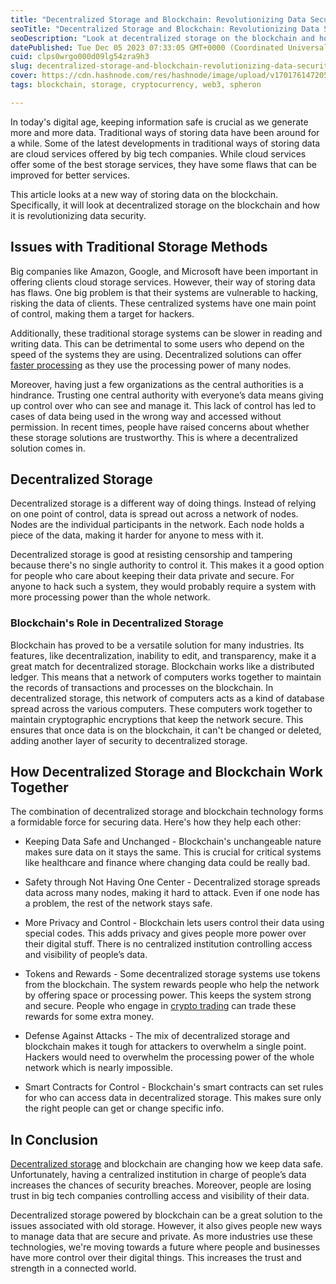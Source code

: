 ```yaml
---
title: "Decentralized Storage and Blockchain: Revolutionizing Data Security"
seoTitle: "Decentralized Storage and Blockchain: Revolutionizing Data Security"
seoDescription: "Look at decentralized storage on the blockchain and how it is revolutionizing data security."
datePublished: Tue Dec 05 2023 07:33:05 GMT+0000 (Coordinated Universal Time)
cuid: clps0wrgo000d09lg54zra9h3
slug: decentralized-storage-and-blockchain-revolutionizing-data-security
cover: https://cdn.hashnode.com/res/hashnode/image/upload/v1701761472053/5fb1f25a-c04b-4e61-9496-a119a53b4825.png
tags: blockchain, storage, cryptocurrency, web3, spheron

---
```


In today's digital age, keeping information safe is crucial as we generate more and more data. Traditional ways of storing data have been around for a while. Some of the latest developments in traditional ways of storing data are cloud services offered by big tech companies. While cloud services offer some of the best storage services, they have some flaws that can be improved for better services. 

This article looks at a new way of storing data on the blockchain. Specifically, it will look at decentralized storage on the blockchain and how it is revolutionizing data security.

## Issues with Traditional Storage Methods

Big companies like Amazon, Google, and Microsoft have been important in offering clients cloud storage services. However, their way of storing data has flaws. One big problem is that their systems are vulnerable to hacking, risking the data of clients. These centralized systems have one main point of control, making them a target for hackers.

Additionally, these traditional storage systems can be slower in reading and writing data. This can be detrimental to some users who depend on the speed of the systems they are using. Decentralized solutions can offer [faster processing](https://tradingbeasts.com/fastest-execution-forex-brokers/) as they use the processing power of many nodes.

Moreover, having just a few organizations as the central authorities is a hindrance. Trusting one central authority with everyone’s data means giving up control over who can see and manage it. This lack of control has led to cases of data being used in the wrong way and accessed without permission. In recent times, people have raised concerns about whether these storage solutions are trustworthy. This is where a decentralized solution comes in.

## Decentralized Storage

Decentralized storage is a different way of doing things. Instead of relying on one point of control, data is spread out across a network of nodes. Nodes are the individual participants in the network. Each node holds a piece of the data, making it harder for anyone to mess with it.

Decentralized storage is good at resisting censorship and tampering because there's no single authority to control it. This makes it a good option for people who care about keeping their data private and secure. For anyone to hack such a system, they would probably require a system with more processing power than the whole network.

### Blockchain's Role in Decentralized Storage

Blockchain has proved to be a versatile solution for many industries. Its features, like decentralization, inability to edit, and transparency, make it a great match for decentralized storage. Blockchain works like a distributed ledger. This means that a network of computers works together to maintain the records of transactions and processes on the blockchain. In decentralized storage, this network of computers acts as a kind of database spread across the various computers. These computers work together to maintain cryptographic encryptions that keep the network secure. This ensures that once data is on the blockchain, it can't be changed or deleted, adding another layer of security to decentralized storage.

## How Decentralized Storage and Blockchain Work Together

The combination of decentralized storage and blockchain technology forms a formidable force for securing data. Here's how they help each other:

* Keeping Data Safe and Unchanged - Blockchain's unchangeable nature makes sure data on it stays the same. This is crucial for critical systems like healthcare and finance where changing data could be really bad.
    
* Safety through Not Having One Center - Decentralized storage spreads data across many nodes, making it hard to attack. Even if one node has a problem, the rest of the network stays safe.
    
* More Privacy and Control - Blockchain lets users control their data using special codes. This adds privacy and gives people more power over their digital stuff. There is no centralized institution controlling access and visibility of people’s data.
    
* Tokens and Rewards - Some decentralized storage systems use tokens from the blockchain. The system rewards people who help the network by offering space or processing power. This keeps the system strong and secure. People who engage in [crypto trading](https://www.exness.com/crypto/) can trade these rewards for some extra money.
    
* Defense Against Attacks - The mix of decentralized storage and blockchain makes it tough for attackers to overwhelm a single point. Hackers would need to overwhelm the processing power of the whole network which is nearly impossible.
    
* Smart Contracts for Control - Blockchain's smart contracts can set rules for who can access data in decentralized storage. This makes sure only the right people can get or change specific info.
    

## In Conclusion

[Decentralized storage](https://www.coindesk.com/learn/what-is-decentralized-file-storage/) and blockchain are changing how we keep data safe. Unfortunately, having a centralized institution in charge of people’s data increases the chances of security breaches. Moreover, people are losing trust in big tech companies controlling access and visibility of their data.

Decentralized storage powered by blockchain can be a great solution to the issues associated with old storage. However, it also gives people new ways to manage data that are secure and private. As more industries use these technologies, we're moving towards a future where people and businesses have more control over their digital things. This increases the trust and strength in a connected world.